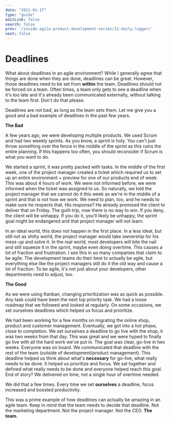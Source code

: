 ```yaml
---
date: "2021-01-17"
type: "guide"
editLink: false
search: false
prev: '/inside-agile-product-development-series/12-daily-logger/'
next: false
---
```


# Deadlines

What about deadlines in an agile environment?
While I generally agree that things are done when they are done, deadlines can be great.
However, those deadlines need to be set from **within** the team.
Deadlines should not be forced on a team.
Often times, a team only gets to see a deadline when it's too late and it's already been communicated externally, without talking to the team first.
Don't do that please.

Deadlines are not bad, as long as the team sets them.
Let me give you a good and a bad example of deadlines in the past few years.

**The Bad**

A few years ago, we were developing multiple products.
We used Scrum and had two weekly sprints.
As you know, a sprint is holy.
You can't just throw something over the fence in the middle of the sprint as this ruins the entire planning.
If this happens too often, you should reconsider if Scrum is what you want to do.

We started a sprint, it was pretty packed with tasks.
In the middle of the first week, one of the project manager created a ticket which required us to set up an entire environment + preview for one of our products end of week.
This was about 4 hours of work.
We were not informed before, we were informed when the ticket was assigned to us.
So naturally, we told the project manager that we cannot do it this week as we're in the middle of a sprint and that is not how we work.
We need to plan, too, and he needs to make sure he respects that.
His response?
He already promised the client to deliver that on Friday.
The guilt-trip, now there is no way to win.
If you deny, the client will be unhappy.
If you do it, you'll likely be unhappy, the sprint goal might be endangered and that project manager will not learn.

In an ideal world, this does not happen in the first place.
In a less ideal, but still not as shitty world, the project manager would take ownership for his mess-up and solve it.
In the real world, most developers will bite the nail and still squeeze it in the sprint, maybe even doing overtime.
This causes a lot of fraction and frustration.
I see this in so many companies that claim to be agile.
The development teams do their best to actually be agile, but everything else like the project managers still do it the old way and cause a lot of fraction.
To be agile, it's not just about your developers, other departments need to adjust, too.


**The Good**

As we were using Kanban, changing prioritization was as quick as possible.
Any task could have been the next top priority task.
We had a loose roadmap that we followed and looked at regularly.
On some occasions, we set ourselves deadlines which helped us focus and prioritize.

We had been working for a few months on migrating the online shop, product and customer management.
Eventually, we got into a hot phase, close to completion.
We set ourselves a deadline to go live with the shop, it was two weeks from that day.
This was great and we were hyped to finally go live with all the hard work we've put in.
The goal was clear, go-live in two weeks.
Everyone was on board.
We communicated that deadline with the rest of the team (outside of development/product management).
This deadline helped us think about what's **necessary** for go-live, what really needs to be done.
It helped us prioritize and focus.
We sat together and defined what really needs to be done and everyone helped reach this goal.
End of story?
We delivered on time, not a single hour of overtime needed.

We did that a few times.
Every time we set **ourselves** a deadline, focus increased and boosted productivity.

This was a prime example of how deadlines can actually be amazing in an agile team.
Keep in mind that the team needs to decide that deadline.
Not the marketing department.
Not the project manager.
Not the CEO.
**The team.**